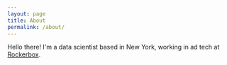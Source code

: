 ```yaml
---
layout: page
title: About
permalink: /about/
---
```


Hello there! I'm a data scientist based in New York, working in ad tech at [Rockerbox](http://rockerbox.com/).
